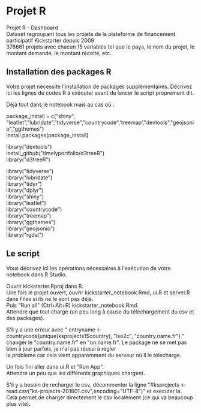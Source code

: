# Projet R

Projet R - Dashboard  
Dataset regroupant tous les projets de la plateforme de financement participatif Kickstarter depuis 2009  
378661 projets avec chacun 15 variables tel que le pays, le nom du projet, le montant demandé, le montant récolté, etc.  


## Installation des packages R

Votre projet nécessite l'installation de packages supplémentaires. Décrivez ici les lignes de codes R à exécuter avant de lancer le script proprement dit.  

Déjà tout dans le notebook mais au cas où :  

package_install = c("shiny", "leaflet","lubridate","tidyverse","countrycode",'treemap',"devtools","geojsonio","ggthemes")  
install.packages(package_install)  

library("devtools")  
install_github("timelyportfolio/d3treeR")  
library("d3treeR")  

library("tidyverse")  
library("lubridate")  
library("tidyr")  
library("dplyr")  
library("shiny")  
library("leaflet")  
library("countrycode")  
library("treemap")  
library("ggthemes")  
library("geojsonio")  
library("rgdal")  


## Le script

Vous décrivez ici les opérations nécessaires à l'exécution de votre notebook dans R Studio.

Ouvrir kickstarter.Rproj dans R.  
Une fois le projet ouvert, ouvrir kickstarter_notebook.Rmd, ui.R et server.R dans Files si ils ne le sont pas déjà.  
Puis "Run all" (Ctrl+Alt+R) kickstarter_notebook.Rmd.  
Attendre que tout charge (un peu long à cause du téléchargement du csv et des packages).  

S'il y a une erreur avec " cntryname <- countrycode(unique(ksprojects1$country), "iso2c", "country.name.fr") "  
changer le "country.name.fr" en "un.name.fr". Le package ne se met pas bien à jour parfois, je n'ai pas réussi à regler   
le probleme car cela vient apparemment du serveur où il le télecharge.  

Un fois fini aller dans ui.R et "Run App".  
Attendre un peu que les différents graphiques chargent.  

S'il y a besoin de recharger le csv, décommenter la ligne "#ksprojects <- read.csv("ks-projects-201801.csv",encoding="UTF-8")" et executer la.  
Cela permet de charger directement le csv localement (ce qui va beaucoup plus vite).  



